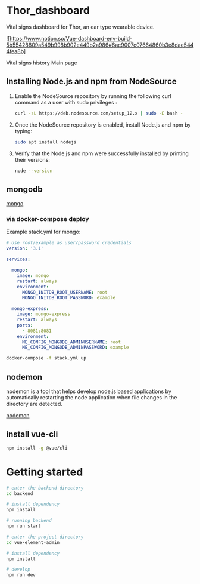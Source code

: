 # Thor_dashboard
Vital signs dashboard for Thor, an ear type wearable device.

![https://www.notion.so/Vue-dashboard-env-build-5b55428809a549b998b902e449b2a986#6ac9007c07664860b3e8dae5444fea8b]


Vital signs history
Main page

## Installing Node.js and npm from NodeSource

1. Enable the NodeSource repository by running the following curl command as a user with sudo privileges :

    ```bash
    curl -sL https://deb.nodesource.com/setup_12.x | sudo -E bash -
    ```

2. Once the NodeSource repository is enabled, install Node.js and npm by typing:

    ```bash
    sudo apt install nodejs
    ```

3. Verify that the Node.js and npm were successfully installed by printing their versions:

    ```bash
    node --version
    ```

## mongodb

[mongo](https://hub.docker.com/_/mongo)

### via docker-compose deploy

Example stack.yml for mongo:

```yaml
# Use root/example as user/password credentials
version: '3.1'

services:

  mongo:
    image: mongo
    restart: always
    environment:
      MONGO_INITDB_ROOT_USERNAME: root
      MONGO_INITDB_ROOT_PASSWORD: example

  mongo-express:
    image: mongo-express
    restart: always
    ports:
      - 8081:8081
    environment:
      ME_CONFIG_MONGODB_ADMINUSERNAME: root
      ME_CONFIG_MONGODB_ADMINPASSWORD: example
```

```bash
docker-compose -f stack.yml up
```

## nodemon

nodemon is a tool that helps develop node.js based applications by automatically restarting the node application when file changes in the directory are detected.

[nodemon](https://www.npmjs.com/package/nodemon)

## install vue-cli

```bash
npm install -g @vue/cli
```

# Getting started

```bash
# enter the backend directory
cd backend

# install dependency
npm install

# running backend
npm run start
```

```bash
# enter the project directory
cd vue-element-admin

# install dependency
npm install

# develop
npm run dev
```


